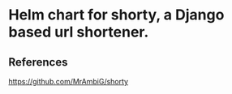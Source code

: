 # Helm chart for shorty, a Django based url shortener.
## References
https://github.com/MrAmbiG/shorty <br>